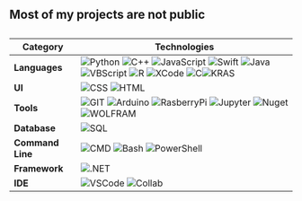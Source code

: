 ## Most of my projects are not public

<!--
**gavinkress/gavinkress** is a ✨ _special_ ✨ repository because its `README.md` (this file) appears on your GitHub profile.


https://img.shields.io/badge/C-00599C?style=for-the-badge&logo=c&logoColor=white
- 🔭 I’m currently working on ...
- 🌱 I’m currently learning ...
- 👯 I’m looking to collaborate on ...
- 🤔 I’m looking for help with ...
- 💬 Ask me about ...
- 📫 How to reach me: ...
- 😄 Pronouns: ...
- ⚡ Fun fact: ...
-->
##
| **Category**  | **Technologies** |
|---------------|------------------|
| **Languages**   | ![Python](https://img.shields.io/badge/-Python-3776AB?style=for-the-badge&logo=python&logoColor=white) ![C++](https://img.shields.io/badge/-C++-00599C?style=for-the-badge&logo=c%2B%2B&logoColor=white) ![JavaScript](https://img.shields.io/badge/-JavaScript-F7DF1E?style=for-the-badge&logo=javascript&logoColor=black) ![Swift](https://img.shields.io/badge/-Swift-FA7343?style=for-the-badge&logo=swift&logoColor=white) ![Java](https://img.shields.io/badge/-Java-007396?style=for-the-badge&logo=java&logoColor=white) ![VBScript](https://img.shields.io/badge/-VBScript-5B2C6F?style=for-the-badge&logo=visual-studio&logoColor=white) ![R](https://img.shields.io/badge/R-276DC3?style=for-the-badge&logo=r&logoColor=white) ![XCode](https://img.shields.io/badge/Xcode-007ACC?style=for-the-badge&logo=Xcode&logoColor=white) ![C](https://img.shields.io/badge/C-00599C?style=for-the-badge&logo=c&logoColor=white)![KRAS](https://img.shields.io/badge/Keras-D00000?style=for-the-badge&logo=Keras&logoColor=white)|
| **UI**        | ![CSS](https://img.shields.io/badge/-CSS-1572B6?style=for-the-badge&logo=css3&logoColor=white) ![HTML](https://img.shields.io/badge/-HTML-E34F26?style=for-the-badge&logo=html5&logoColor=white) |
| **Tools**       | ![GIT](https://img.shields.io/badge/GIT-E44C30?style=for-the-badge&logo=git&logoColor=white) ![Arduino](https://img.shields.io/badge/Arduino-00979D?style=for-the-badge&logo=Arduino&logoColor=white) ![RasberryPi](https://img.shields.io/badge/Raspberry%20Pi-A22846?style=for-the-badge&logo=Raspberry%20Pi&logoColor=white) ![Jupyter](https://img.shields.io/badge/Jupyter-F37626.svg?&style=for-the-badge&logo=Jupyter&logoColor=white) ![Nuget](https://img.shields.io/badge/NuGet-004880?style=for-the-badge&logo=nuget&logoColor=white) ![WOLFRAM](https://img.shields.io/badge/Wolfram-DD1100?&style=for-the-badge&logo=Wolfram&logoColor=white)|
| **Database**  | ![SQL](https://img.shields.io/badge/-SQL-4479A1?style=for-the-badge&logo=postgresql&logoColor=white) |
| **Command Line**     | ![CMD](https://img.shields.io/badge/windows%20terminal-4D4D4D?style=for-the-badge&logo=windows%20terminal&logoColor=white) ![Bash](https://img.shields.io/badge/-Bash-4EAA25?style=for-the-badge&logo=gnubash&logoColor=white) ![PowerShell](https://img.shields.io/badge/-PowerShell-5391FE?style=for-the-badge&logo=powershell&logoColor=white) |
| **Framework** | ![.NET](https://img.shields.io/badge/-.NET-512BD4?style=for-the-badge&logo=dotnet&logoColor=white) |
| **IDE** | ![VSCode](https://img.shields.io/badge/VSCode-0078D4?style=for-the-badge&logo=visual%20studio%20code&logoColor=white) ![Collab](https://img.shields.io/badge/Colab-F9AB00?style=for-the-badge&logo=googlecolab&color=525252)|
	


    
